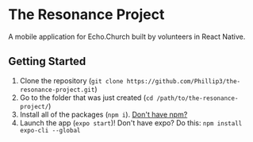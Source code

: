 # The Resonance Project
A mobile application for Echo.Church built by volunteers in React Native.

## Getting Started
1. Clone the repository (`git clone https://github.com/Phillip3/the-resonance-project.git`)
2. Go to the folder that was just created (`cd /path/to/the-resonance-project/`)
3. Install all of the packages (`npm i`). [Don't have npm?](https://www.npmjs.com/get-npm)
4. Launch the app (`expo start`)! Don't have expo? Do this: `npm install expo-cli --global`
